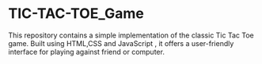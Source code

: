 # TIC-TAC-TOE_Game
This repository contains a simple implementation of the classic Tic Tac Toe game. Built using HTML,CSS and JavaScript , it offers a user-friendly interface for playing against friend or computer.
